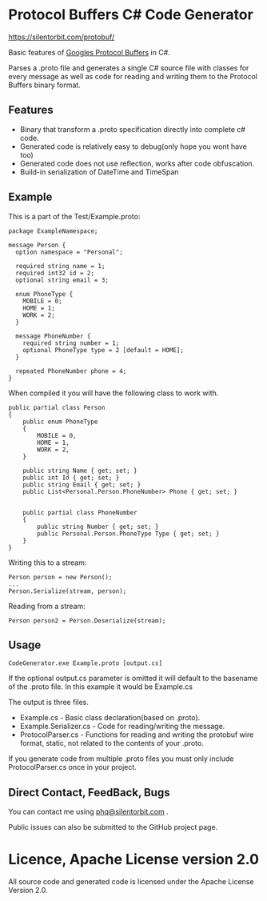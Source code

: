 # Protocol Buffers C# Code Generator

https://silentorbit.com/protobuf/

Basic features of [Googles Protocol Buffers](http://code.google.com/apis/protocolbuffers/docs/overview.html) in C#.

Parses a .proto file and generates a single C# source file
with classes for every message as well as code for
reading and writing them to the Protocol Buffers binary format.

## Features

 * Binary that transform a .proto specification directly into complete c# code.
 * Generated code is relatively easy to debug(only hope you wont have too)
 * Generated code does not use reflection, works after code obfuscation.
 * Build-in serialization of DateTime and TimeSpan
## Example

This is a part of the Test/Example.proto:

	package ExampleNamespace;
	
	message Person {
	  option namespace = "Personal";
	  
	  required string name = 1;
	  required int32 id = 2;
	  optional string email = 3;
	
	  enum PhoneType {
	    MOBILE = 0;
	    HOME = 1;
	    WORK = 2;
	  }
	
	  message PhoneNumber {
	    required string number = 1;
	    optional PhoneType type = 2 [default = HOME];
	  }
	
	  repeated PhoneNumber phone = 4;
	}

When compiled it you will have the following class to work with.

	public partial class Person
	{
		public enum PhoneType
		{
			MOBILE = 0,
			HOME = 1,
			WORK = 2,
		}
	
		public string Name { get; set; }
		public int Id { get; set; }
		public string Email { get; set; }
		public List<Personal.Person.PhoneNumber> Phone { get; set; }
	
	
		public partial class PhoneNumber
		{
			public string Number { get; set; }
			public Personal.Person.PhoneType Type { get; set; }
		}
	}

Writing this to a stream:

	Person person = new Person();
	...
	Person.Serialize(stream, person);

Reading from a stream:

	Person person2 = Person.Deserialize(stream);

## Usage

    CodeGenerator.exe Example.proto [output.cs]

If the optional output.cs parameter is omitted it will default to the basename of the .proto file.
In this example it would be Example.cs

The output is three files.

 * Example.cs - Basic class declaration(based on .proto).
 * Example.Serializer.cs - Code for reading/writing the message.
 * ProtocolParser.cs - Functions for reading and writing the protobuf wire format, static, not related to the contents of your .proto.

If you generate code from multiple .proto files you must only include ProtocolParser.cs once in your project.

## Direct Contact, FeedBack, Bugs

You can contact me using phq@silentorbit.com .

Public issues can also be submitted to the GitHub project page.

# Licence, Apache License version 2.0

All source code and generated code is licensed under the Apache License Version 2.0.

